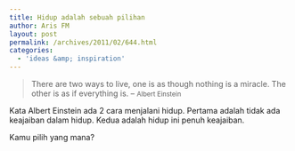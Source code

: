 ```yaml
---
title: Hidup adalah sebuah pilihan
author: Aris FM
layout: post
permalink: /archives/2011/02/644.html
categories:
  - 'ideas &amp; inspiration'
---
```

> There are two ways to live, one is as though nothing is a miracle. The other is as if everything is. &#8211; <small>Albert Einstein</small>

Kata Albert Einstein ada 2 cara menjalani hidup. Pertama adalah tidak ada keajaiban dalam hidup. Kedua adalah hidup ini penuh keajaiban.

Kamu pilih yang mana?